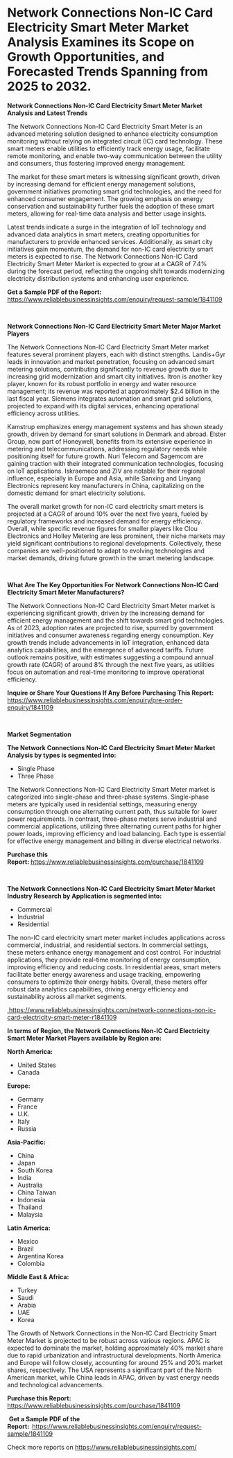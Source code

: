 <p><h1>Network Connections Non-IC Card Electricity Smart Meter Market Analysis Examines its Scope on Growth Opportunities, and Forecasted Trends Spanning from 2025 to 2032.</h1></p><p><strong>Network Connections Non-IC Card Electricity Smart Meter Market Analysis and Latest Trends</strong></p>
<p><p>The Network Connections Non-IC Card Electricity Smart Meter is an advanced metering solution designed to enhance electricity consumption monitoring without relying on integrated circuit (IC) card technology. These smart meters enable utilities to efficiently track energy usage, facilitate remote monitoring, and enable two-way communication between the utility and consumers, thus fostering improved energy management.</p><p>The market for these smart meters is witnessing significant growth, driven by increasing demand for efficient energy management solutions, government initiatives promoting smart grid technologies, and the need for enhanced consumer engagement. The growing emphasis on energy conservation and sustainability further fuels the adoption of these smart meters, allowing for real-time data analysis and better usage insights.</p><p>Latest trends indicate a surge in the integration of IoT technology and advanced data analytics in smart meters, creating opportunities for manufacturers to provide enhanced services. Additionally, as smart city initiatives gain momentum, the demand for non-IC card electricity smart meters is expected to rise. The Network Connections Non-IC Card Electricity Smart Meter Market is expected to grow at a CAGR of 7.4% during the forecast period, reflecting the ongoing shift towards modernizing electricity distribution systems and enhancing user experience.</p></p>
<p><strong>Get a Sample PDF of the Report:&nbsp;</strong> <a href="https://www.reliablebusinessinsights.com/enquiry/request-sample/1841109?utm_campaign=1847&utm_medium=2&utm_source=Github&utm_content=ia&utm_term=28022025&utm_id=network-connections-non-ic-card-electricity-smart-meter">https://www.reliablebusinessinsights.com/enquiry/request-sample/1841109</a></p>
<p>&nbsp;</p>
<p><strong>Network Connections Non-IC Card Electricity Smart Meter Major Market Players</strong></p>
<p><p>The Network Connections Non-IC Card Electricity Smart Meter market features several prominent players, each with distinct strengths. Landis+Gyr leads in innovation and market penetration, focusing on advanced smart metering solutions, contributing significantly to revenue growth due to increasing grid modernization and smart city initiatives. Itron is another key player, known for its robust portfolio in energy and water resource management; its revenue was reported at approximately $2.4 billion in the last fiscal year. Siemens integrates automation and smart grid solutions, projected to expand with its digital services, enhancing operational efficiency across utilities.</p><p>Kamstrup emphasizes energy management systems and has shown steady growth, driven by demand for smart solutions in Denmark and abroad. Elster Group, now part of Honeywell, benefits from its extensive experience in metering and telecommunications, addressing regulatory needs while positioning itself for future growth. Nuri Telecom and Sagemcom are gaining traction with their integrated communication technologies, focusing on IoT applications. Iskraemeco and ZIV are notable for their regional influence, especially in Europe and Asia, while Sanxing and Linyang Electronics represent key manufacturers in China, capitalizing on the domestic demand for smart electricity solutions.</p><p>The overall market growth for non-IC card electricity smart meters is projected at a CAGR of around 10% over the next five years, fueled by regulatory frameworks and increased demand for energy efficiency. Overall, while specific revenue figures for smaller players like Clou Electronics and Holley Metering are less prominent, their niche markets may yield significant contributions to regional developments. Collectively, these companies are well-positioned to adapt to evolving technologies and market demands, driving future growth in the smart metering landscape.</p></p>
<p>&nbsp;</p>
<p><strong>What Are The Key Opportunities For Network Connections Non-IC Card Electricity Smart Meter Manufacturers?</strong></p>
<p><p>The Network Connections Non-IC Card Electricity Smart Meter market is experiencing significant growth, driven by the increasing demand for efficient energy management and the shift towards smart grid technologies. As of 2023, adoption rates are projected to rise, spurred by government initiatives and consumer awareness regarding energy consumption. Key growth trends include advancements in IoT integration, enhanced data analytics capabilities, and the emergence of advanced tariffs. Future outlook remains positive, with estimates suggesting a compound annual growth rate (CAGR) of around 8% through the next five years, as utilities focus on automation and real-time monitoring to improve operational efficiency.</p></p>
<p><strong>Inquire or Share Your Questions If Any Before Purchasing This Report:</strong> <a href="https://www.reliablebusinessinsights.com/enquiry/pre-order-enquiry/1841109?utm_campaign=1847&utm_medium=2&utm_source=Github&utm_content=ia&utm_term=28022025&utm_id=network-connections-non-ic-card-electricity-smart-meter">https://www.reliablebusinessinsights.com/enquiry/pre-order-enquiry/1841109</a></p>
<p>&nbsp;</p>
<p><strong>Market Segmentation</strong></p>
<p><strong>The Network Connections Non-IC Card Electricity Smart Meter Market Analysis by types is segmented into:</strong></p>
<p><ul><li>Single Phase</li><li>Three Phase</li></ul></p>
<p><p>The Network Connections Non-IC Card Electricity Smart Meter market is categorized into single-phase and three-phase systems. Single-phase meters are typically used in residential settings, measuring energy consumption through one alternating current path, thus suitable for lower power requirements. In contrast, three-phase meters serve industrial and commercial applications, utilizing three alternating current paths for higher power loads, improving efficiency and load balancing. Each type is essential for effective energy management and billing in diverse electrical networks.</p></p>
<p><strong>Purchase this Report:&nbsp;</strong><a href="https://www.reliablebusinessinsights.com/purchase/1841109?utm_campaign=1847&utm_medium=2&utm_source=Github&utm_content=ia&utm_term=28022025&utm_id=network-connections-non-ic-card-electricity-smart-meter">https://www.reliablebusinessinsights.com/purchase/1841109</a></p>
<p>&nbsp;</p>
<p><strong>The Network Connections Non-IC Card Electricity Smart Meter Market Industry Research by Application is segmented into:</strong></p>
<p><ul><li>Commercial</li><li>Industrial</li><li>Residential</li></ul></p>
<p><p>The non-IC card electricity smart meter market includes applications across commercial, industrial, and residential sectors. In commercial settings, these meters enhance energy management and cost control. For industrial applications, they provide real-time monitoring of energy consumption, improving efficiency and reducing costs. In residential areas, smart meters facilitate better energy awareness and usage tracking, empowering consumers to optimize their energy habits. Overall, these meters offer robust data analytics capabilities, driving energy efficiency and sustainability across all market segments.</p></p>
<p><a href="https://www.reliablebusinessinsights.com/network-connections-non-ic-card-electricity-smart-meter-r1841109?utm_campaign=1847&utm_medium=2&utm_source=Github&utm_content=ia&utm_term=28022025&utm_id=network-connections-non-ic-card-electricity-smart-meter">&nbsp;https://www.reliablebusinessinsights.com/network-connections-non-ic-card-electricity-smart-meter-r1841109</a></p>
<p><strong>In terms of Region, the Network Connections Non-IC Card Electricity Smart Meter Market Players available by Region are:</strong></p>
<p>
    <p> <strong> North America: </strong>
        <ul>
            <li>United States</li>
            <li>Canada</li>
        </ul>
        </p> 
    <p> <strong> Europe: </strong>
        <ul>
            <li>Germany</li>
            <li>France</li>
            <li>U.K.</li>
            <li>Italy</li>
            <li>Russia</li>
        </ul>
        </p> 
    <p> <strong> Asia-Pacific: </strong>
        <ul>
            <li>China</li>
            <li>Japan</li>
            <li>South Korea</li>
            <li>India</li>
            <li>Australia</li>
            <li>China Taiwan</li>
            <li>Indonesia</li>
            <li>Thailand</li>
            <li>Malaysia</li>
        </ul>
        </p> 
    <p> <strong> Latin America: </strong>
        <ul>
            <li>Mexico</li>
            <li>Brazil</li>
            <li>Argentina Korea</li>
            <li>Colombia</li>
        </ul>
        </p> 
    <p> <strong> Middle East & Africa: </strong>
        <ul>
            <li>Turkey</li>
            <li>Saudi</li>
            <li>Arabia</li>
            <li>UAE</li>
            <li>Korea</li>
        </ul>
    </p>
    </p>
<p><p>The Growth of Network Connections in the Non-IC Card Electricity Smart Meter Market is projected to be robust across various regions. APAC is expected to dominate the market, holding approximately 40% market share due to rapid urbanization and infrastructural developments. North America and Europe will follow closely, accounting for around 25% and 20% market shares, respectively. The USA represents a significant part of the North American market, while China leads in APAC, driven by vast energy needs and technological advancements.</p></p>
<p><strong>Purchase this Report: </strong><a href="https://www.reliablebusinessinsights.com/purchase/1841109?utm_campaign=1847&utm_medium=2&utm_source=Github&utm_content=ia&utm_term=28022025&utm_id=network-connections-non-ic-card-electricity-smart-meter">https://www.reliablebusinessinsights.com/purchase/1841109</a></p>
<p>&nbsp;<strong>Get a Sample PDF of the Report:&nbsp;&nbsp;</strong><a href="https://www.reliablebusinessinsights.com/enquiry/request-sample/1841109?utm_campaign=1847&utm_medium=2&utm_source=Github&utm_content=ia&utm_term=28022025&utm_id=network-connections-non-ic-card-electricity-smart-meter">https://www.reliablebusinessinsights.com/enquiry/request-sample/1841109</a></p>
<p><strong></strong></p>
<p>Check more reports on <a href="https://www.reliablebusinessinsights.com/?utm_campaign=1847&utm_medium=2&utm_source=Github&utm_content=ia&utm_term=28022025&utm_id=network-connections-non-ic-card-electricity-smart-meter">https://www.reliablebusinessinsights.com/</a></p>